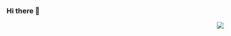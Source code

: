 ### Hi there 👋
<img align="right" src="https://valar-hitcounter.valar.dev/count?name=TG908&style=minimal">

